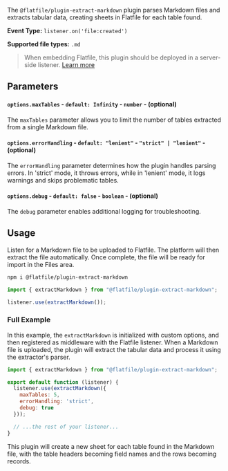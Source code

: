 <!-- START_INFOCARD -->

The `@flatfile/plugin-extract-markdown` plugin parses Markdown files and extracts tabular data, creating sheets in Flatfile for each table found.

**Event Type:** 
`listener.on('file:created')`

**Supported file types:** 
`.md`

<!-- END_INFOCARD -->

> When embedding Flatfile, this plugin should be deployed in a server-side listener. [Learn more](/docs/orchestration/listeners#listener-types)

## Parameters



#### `options.maxTables` - `default: Infinity` - `number` - (optional)
The `maxTables` parameter allows you to limit the number of tables extracted from a single Markdown file.

#### `options.errorHandling` - `default: "lenient"` - `"strict" | "lenient"` - (optional)
The `errorHandling` parameter determines how the plugin handles parsing errors. In 'strict' mode, it throws errors, while in 'lenient' mode, it logs warnings and skips problematic tables.

#### `options.debug` - `default: false` - `boolean` - (optional)
The `debug` parameter enables additional logging for troubleshooting.

## Usage

Listen for a Markdown file to be uploaded to Flatfile. The platform will then extract the file automatically. Once complete, the file will be ready for import in the Files area.

```bash Install
npm i @flatfile/plugin-extract-markdown
```

```js import
import { extractMarkdown } from "@flatfile/plugin-extract-markdown";
```

```js listener.js
listener.use(extractMarkdown());
```

### Full Example

In this example, the `extractMarkdown` is initialized with custom options, and then registered as middleware with the Flatfile listener. When a Markdown file is uploaded, the plugin will extract the tabular data and process it using the extractor's parser.

```javascript
import { extractMarkdown } from "@flatfile/plugin-extract-markdown";

export default function (listener) {
  listener.use(extractMarkdown({
    maxTables: 5,
    errorHandling: 'strict',
    debug: true
  }));

  // ...the rest of your listener...
}
```

This plugin will create a new sheet for each table found in the Markdown file, with the table headers becoming field names and the rows becoming records.
